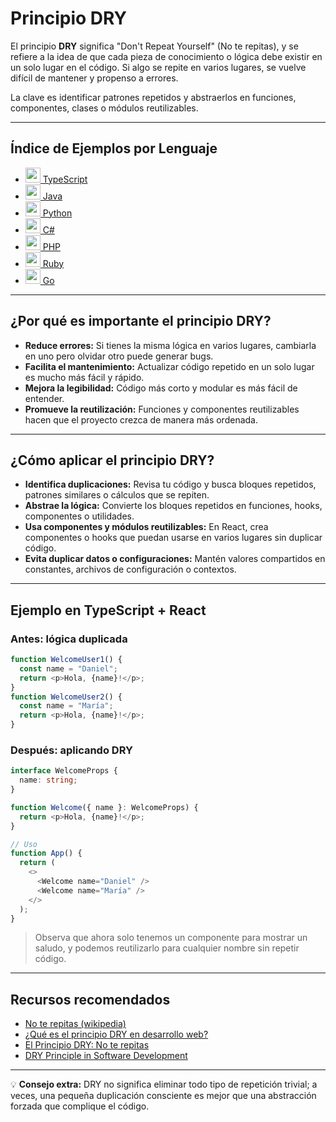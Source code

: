 # Principio DRY

El principio **DRY** significa "Don't Repeat Yourself" (No te repitas), y se refiere a la idea de que cada pieza de conocimiento o lógica debe existir en un solo lugar en el código. Si algo se repite en varios lugares, se vuelve difícil de mantener y propenso a errores.

La clave es identificar patrones repetidos y abstraerlos en funciones, componentes, clases o módulos reutilizables.

---

## Índice de Ejemplos por Lenguaje

- [<img src="https://cdn.jsdelivr.net/gh/devicons/devicon/icons/typescript/typescript-original.svg" width="24"/> TypeScript](./ejemplos/typescript/README.md)
- [<img src="https://cdn.jsdelivr.net/gh/devicons/devicon/icons/java/java-original.svg" width="24"/> Java](./ejemplos/java/README.md)
- [<img src="https://cdn.jsdelivr.net/gh/devicons/devicon/icons/python/python-original.svg" width="24"/> Python](./ejemplos/python/README.md)
- [<img src="https://cdn.jsdelivr.net/gh/devicons/devicon/icons/csharp/csharp-original.svg" width="24"/> C#](./ejemplos/csharp/README.md)
- [<img src="https://cdn.jsdelivr.net/gh/devicons/devicon/icons/php/php-original.svg" width="24"/> PHP](./ejemplos/php/README.md)
- [<img src="https://cdn.jsdelivr.net/gh/devicons/devicon/icons/ruby/ruby-original.svg" width="24"/> Ruby](./ejemplos/ruby/README.md)
- [<img src="https://cdn.jsdelivr.net/gh/devicons/devicon/icons/go/go-original.svg" width="24"/> Go](./ejemplos/go/README.md)

---

## ¿Por qué es importante el principio DRY?

- **Reduce errores:** Si tienes la misma lógica en varios lugares, cambiarla en uno pero olvidar otro puede generar bugs.
- **Facilita el mantenimiento:** Actualizar código repetido en un solo lugar es mucho más fácil y rápido.
- **Mejora la legibilidad:** Código más corto y modular es más fácil de entender.
- **Promueve la reutilización:** Funciones y componentes reutilizables hacen que el proyecto crezca de manera más ordenada.

---

## ¿Cómo aplicar el principio DRY?

- **Identifica duplicaciones:** Revisa tu código y busca bloques repetidos, patrones similares o cálculos que se repiten.
- **Abstrae la lógica:** Convierte los bloques repetidos en funciones, hooks, componentes o utilidades.
- **Usa componentes y módulos reutilizables:** En React, crea componentes o hooks que puedan usarse en varios lugares sin duplicar código.
- **Evita duplicar datos o configuraciones:** Mantén valores compartidos en constantes, archivos de configuración o contextos.

---

## Ejemplo en TypeScript + React

### Antes: lógica duplicada
```typescript
function WelcomeUser1() {
  const name = "Daniel";
  return <p>Hola, {name}!</p>;
}
function WelcomeUser2() {
  const name = "María";
  return <p>Hola, {name}!</p>;
}
```

### Después: aplicando DRY
```typescript
interface WelcomeProps {
  name: string;
}

function Welcome({ name }: WelcomeProps) {
  return <p>Hola, {name}!</p>;
}

// Uso
function App() {
  return (
    <>
      <Welcome name="Daniel" />
      <Welcome name="María" />
    </>
  );
}
```

> Observa que ahora solo tenemos un componente para mostrar un saludo, y podemos reutilizarlo para cualquier nombre sin repetir código.

---

## Recursos recomendados

- [No te repitas (wikipedia)](https://es.wikipedia.org/wiki/No_te_repitas)
- [¿Qué es el principio DRY en desarrollo web?](https://keepcoding.io/blog/que-es-dry-en-desarrollo-web/)
- [El Principio DRY: No te repitas](https://codeyourapps.com/el-principio-dry-no-te-repitas/)
- [DRY Principle in Software Development](https://www.geeksforgeeks.org/software-engineering/dont-repeat-yourselfdry-in-software-development/)

---

💡 **Consejo extra:**
DRY no significa eliminar todo tipo de repetición trivial; a veces, una pequeña duplicación consciente es mejor que una abstracción forzada que complique el código.
